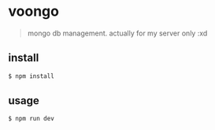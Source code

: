 # voongo

> mongo db management. actually for my server only :xd

## install
```sh
$ npm install
```

## usage
```sh
$ npm run dev
```